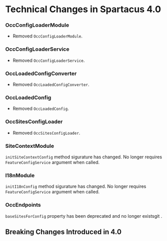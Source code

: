 # Technical Changes in Spartacus 4.0

### OccConfigLoaderModule
- Removed `OccConfigLoaderModule`.

### OccConfigLoaderService
- Removed `OccConfigLoaderService`.

### OccLoadedConfigConverter
- Removed `OccLoadedConfigConverter`.

### OccLoadedConfig 
- Removed `OccLoadedConfig`.

### OccSitesConfigLoader 
- Removed `OccSitesConfigLoader`.

### SiteContextModule 
`initSiteContextConfig` method sigurature has changed. No longer requires `FeatureConfigService` argument when called.

### I18nModule
`initI18nConfig` method sigurature has changed. No longer requires `FeatureConfigService` argument when called.

### OccEndpoints
`baseSitesForConfig` property has been deprecated and no longer existsgit .


## Breaking Changes Introduced in 4.0
